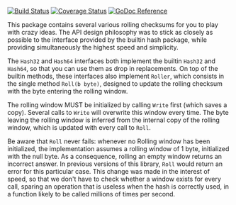 [![Build Status](https://travis-ci.org/chmduquesne/rollinghash.svg?branch=master)](https://travis-ci.org/chmduquesne/rollinghash)
[![Coverage Status](https://coveralls.io/repos/github/chmduquesne/rollinghash/badge.svg?branch=master)](https://coveralls.io/github/chmduquesne/rollinghash?branch=master)
[![GoDoc Reference](http://godoc.org/gopkg.in/chmduquesne/rollinghash.v3?status.svg)](https://godoc.org/gopkg.in/chmduquesne/rollinghash.v3)

This package contains several various rolling checksums for you to play
with crazy ideas. The API design philosophy was to stick as closely as
possible to the interface provided by the builtin hash package, while
providing simultaneously the highest speed and simplicity.

The `Hash32` and `Hash64` interfaces both implement the builtin `Hash32`
and `Hash64`, so that you can use them as drop in replacements. On top of
the builtin methods, these interfaces also implement `Roller`, which
consists in the single method `Roll(b byte)`, designed to update the
rolling checksum with the byte entering the rolling window.

The rolling window MUST be initialized by calling `Write` first (which
saves a copy). Several calls to `Write` will overwrite this window every
time. The byte leaving the rolling window is inferred from the internal
copy of the rolling window, which is updated with every call to `Roll`.

Be aware that `Roll` never fails: whenever no Rolling window has been
initialized, the implementation assumes a rolling window of 1 byte,
initialized with the null byte. As a consequence, rolling an empty window
returns an incorrect answer. In previous versions of this library, `Roll`
would return an error for this particular case. This change was made in
the interest of speed, so that we don't have to check whether a window
exists for every call, sparing an operation that is useless when the hash
is correctly used, in a function likely to be called millions of times per
second.
